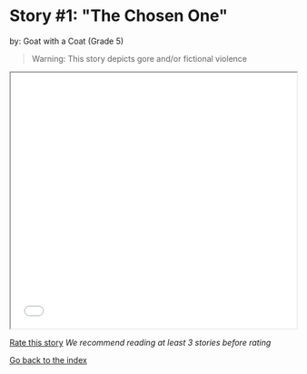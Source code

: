 # Story #1: "The Chosen One"
by: Goat with a Coat (Grade 5)

>Warning: This story depicts gore and/or fictional violence

<iframe src="../stories/01-The Chosen One.html" height="450px" width="100%"> </iframe>

[Rate this story](https://forms.gle/zbTTGuidhwvabMLT9) *We recommend reading at least 3 stories before rating*

[Go back to the index](../index.md)

